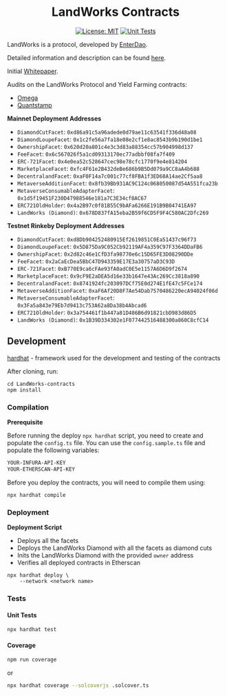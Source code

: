 <div align="center">

# LandWorks Contracts

[![License: MIT](https://img.shields.io/badge/License-MIT-yellow.svg)](https://opensource.org/licenses/MIT)
[![Unit Tests](https://github.com/EnterDAO/LandWorks-protocol/actions/workflows/test.yml/badge.svg)](https://github.com/EnterDAO/LandWorks-protocol/actions/workflows/test.yml)

</div>

LandWorks is a protocol, developed by [EnterDao](https://enterdao.xyz).

Detailed information and description can be found [here](https://docs.landworks.xyz/). 

Initial [Whitepaper](./Whitepaper.md).

Audits on the LandWorks Protocol and Yield Farming contracts:
- [Omega](audits/2021-12-Omega.pdf)
- [Quantstamp](audits/2022-03-Quantstamp.pdf)

**Mainnet Deployment Addresses**
- `DiamondCutFacet`: `0xd86a91c5a96adede0d79ae11c63541f336d48a08`
- `DiamondLoupeFacet`: `0x1c2fe56a7fa18e08e2cf1e8ac8543b9b190d1be1`
- `OwnershipFacet`: `0x620d20a801c4e3c3d83a88354cc57b904998d137`
- `FeeFacet`: `0x6c567026f5a1cd09313170ec77adbbf08fa7f409`
- `ERC-721Facet`: `0x4e0ea52c528647cec98e78cfc1770f9e4e814204`
- `MarketplaceFacet`: `0xfc4F61e2B432deBe686b9B5Dd079a9CC8aA4b688`
- `DecentralandFacet`: `0xaF0F14a7c001c77cf8FBA1f3ED68A14ae2Cf5aa8`
- `MetaverseAdditionFacet`: `0x8fb39Bb931AC9C124c068050087d54A551fca23b`
- `MetaverseConsumableAdapterFacet`: `0x1d5f19451F230D47988546e181a7C3E34cf8AC67`
- `ERC721OldHolder`: `0x4a2B97c0f81B55C9bAFa6266E191B9B04741EA97`
- `LandWorks (Diamond)`: `0x678D837fA15eba2B59f6CD5F9F4C580AC2Dfc269`

**Testnet Rinkeby Deployment Addresses**
- `DiamondCutFacet`: `0xd8Db904252480915Ef2619851C0Ea51437c96f73`
- `DiamondLoupeFacet`: `0x5D875Da9C052Cb92119AF4a359C97F3364DDaFB6`
- `OwnershipFacet`: `0x2d82c46e1CfD3fa98770e6c15D65FE3D08290DDe`
- `FeeFacet`: `0x2aCaEcDea5BbC47D943359E17E3a30757aD3C93D`
- `ERC-721Facet`: `0xB770E9ca6cFAe93fA0adC0E5e1157A6D6D9f2674`
- `MarketplaceFacet`: `0x9cF9E2aDEA5d16e33b1647e43Ac269Cc3818a890`
- `DecentralandFacet`: `0x8741924fc203097DCf75E0d274E1fE47c5FCe174`
- `MetaverseAdditionFacet`: `0xaF6Af20D8F7Ae54Dab7570486220ecA94024f06d`
- `MetaverseConsumableAdapterFacet`: `0x3Fa5a843e79Eb7d9413c753A62a8Da38b4Abcad6`
- `ERC721OldHolder`: `0x3a754461f1b447a81D486B6d91821cbD983d86D5`
- `LandWorks (Diamond)`: `0x1B39D334302e1F077442516488300a860C8cfC14`

## Development

[hardhat](https://hardhat.org/) - framework used for the development and testing of the contracts

After cloning, run:
```
cd LandWorks-contracts
npm install
```

### Compilation
**Prerequisite**

Before running the deploy `npx hardhat` script, you need to create and populate the `config.ts` file. You can use the `config.sample.ts` file and populate the following variables:

```markdown
YOUR-INFURA-API-KEY
YOUR-ETHERSCAN-API-KEY
```

Before you deploy the contracts, you will need to compile them using:

```
npx hardhat compile
```

### Deployment

**Deployment Script**
* Deploys all the facets
* Deploys the LandWorks Diamond with all the facets as diamond cuts
* Inits the LandWorks Diamond with the provided `owner` address
* Verifies all deployed contracts in Etherscan

```shell
npx hardhat deploy \
    --network <network name> 
```

### Tests

#### Unit Tests
```bash
npx hardhat test
```

#### Coverage

```bash
npm run coverage
```

or 

```bash
npx hardhat coverage --solcoverjs .solcover.ts
```
